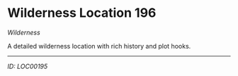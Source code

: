 # Wilderness Location 196

*Wilderness*

A detailed wilderness location with rich history and plot hooks.

---
*ID: LOC00195*